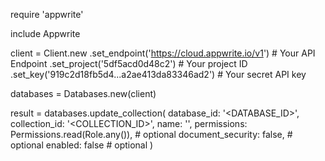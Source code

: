 require 'appwrite'

include Appwrite

client = Client.new
    .set_endpoint('https://cloud.appwrite.io/v1') # Your API Endpoint
    .set_project('5df5acd0d48c2') # Your project ID
    .set_key('919c2d18fb5d4...a2ae413da83346ad2') # Your secret API key

databases = Databases.new(client)

result = databases.update_collection(
    database_id: '<DATABASE_ID>',
    collection_id: '<COLLECTION_ID>',
    name: '<NAME>',
    permissions: Permissions.read(Role.any()), # optional
    document_security: false, # optional
    enabled: false # optional
)
